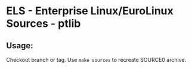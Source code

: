 # ELS - Enterprise Linux/EuroLinux Sources - ptlib
 
## Usage:
  Checkout branch or tag. Use `make sources` to recreate  SOURCE0 archive.
